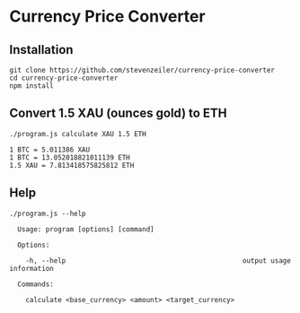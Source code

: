 # Currency Price Converter

## Installation

```
git clone https://github.com/stevenzeiler/currency-price-converter
cd currency-price-converter
npm install
```

## Convert 1.5 XAU (ounces gold) to ETH

```
./program.js calculate XAU 1.5 ETH

1 BTC = 5.011386 XAU
1 BTC = 13.052018821011139 ETH
1.5 XAU = 7.813418575825812 ETH
```

## Help

```
./program.js --help

  Usage: program [options] [command]

  Options:

    -h, --help                                            output usage information

  Commands:

    calculate <base_currency> <amount> <target_currency>
```

